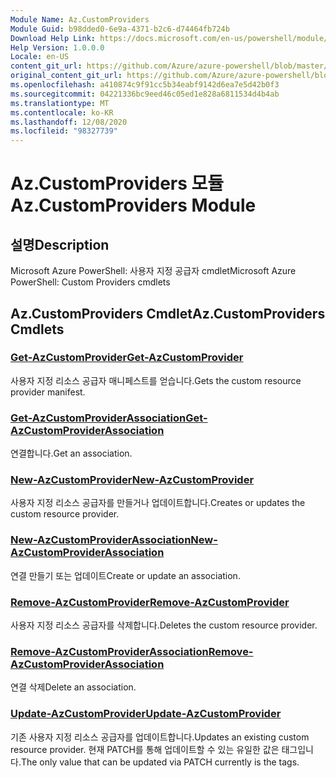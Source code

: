 ```yaml
---
Module Name: Az.CustomProviders
Module Guid: b98dded0-6e9a-4371-b2c6-d74464fb724b
Download Help Link: https://docs.microsoft.com/en-us/powershell/module/az.customproviders
Help Version: 1.0.0.0
Locale: en-US
content_git_url: https://github.com/Azure/azure-powershell/blob/master/src/CustomProviders/help/Az.CustomProviders.md
original_content_git_url: https://github.com/Azure/azure-powershell/blob/master/src/CustomProviders/help/Az.CustomProviders.md
ms.openlocfilehash: a410874c9f91cc5b34eabf9142d6ea7e5d42b0f3
ms.sourcegitcommit: 04221336bc9eed46c05ed1e828a6811534d4b4ab
ms.translationtype: MT
ms.contentlocale: ko-KR
ms.lasthandoff: 12/08/2020
ms.locfileid: "98327739"
---
```

# <span data-ttu-id="bccb5-101">Az.CustomProviders 모듈</span><span class="sxs-lookup"><span data-stu-id="bccb5-101">Az.CustomProviders Module</span></span>
## <span data-ttu-id="bccb5-102">설명</span><span class="sxs-lookup"><span data-stu-id="bccb5-102">Description</span></span>
<span data-ttu-id="bccb5-103">Microsoft Azure PowerShell: 사용자 지정 공급자 cmdlet</span><span class="sxs-lookup"><span data-stu-id="bccb5-103">Microsoft Azure PowerShell: Custom Providers cmdlets</span></span>

## <span data-ttu-id="bccb5-104">Az.CustomProviders Cmdlet</span><span class="sxs-lookup"><span data-stu-id="bccb5-104">Az.CustomProviders Cmdlets</span></span>
### [<span data-ttu-id="bccb5-105">Get-AzCustomProvider</span><span class="sxs-lookup"><span data-stu-id="bccb5-105">Get-AzCustomProvider</span></span>](Get-AzCustomProvider.md)
<span data-ttu-id="bccb5-106">사용자 지정 리소스 공급자 매니페스트를 얻습니다.</span><span class="sxs-lookup"><span data-stu-id="bccb5-106">Gets the custom resource provider manifest.</span></span>

### [<span data-ttu-id="bccb5-107">Get-AzCustomProviderAssociation</span><span class="sxs-lookup"><span data-stu-id="bccb5-107">Get-AzCustomProviderAssociation</span></span>](Get-AzCustomProviderAssociation.md)
<span data-ttu-id="bccb5-108">연결합니다.</span><span class="sxs-lookup"><span data-stu-id="bccb5-108">Get an association.</span></span>

### [<span data-ttu-id="bccb5-109">New-AzCustomProvider</span><span class="sxs-lookup"><span data-stu-id="bccb5-109">New-AzCustomProvider</span></span>](New-AzCustomProvider.md)
<span data-ttu-id="bccb5-110">사용자 지정 리소스 공급자를 만들거나 업데이트합니다.</span><span class="sxs-lookup"><span data-stu-id="bccb5-110">Creates or updates the custom resource provider.</span></span>

### [<span data-ttu-id="bccb5-111">New-AzCustomProviderAssociation</span><span class="sxs-lookup"><span data-stu-id="bccb5-111">New-AzCustomProviderAssociation</span></span>](New-AzCustomProviderAssociation.md)
<span data-ttu-id="bccb5-112">연결 만들기 또는 업데이트</span><span class="sxs-lookup"><span data-stu-id="bccb5-112">Create or update an association.</span></span>

### [<span data-ttu-id="bccb5-113">Remove-AzCustomProvider</span><span class="sxs-lookup"><span data-stu-id="bccb5-113">Remove-AzCustomProvider</span></span>](Remove-AzCustomProvider.md)
<span data-ttu-id="bccb5-114">사용자 지정 리소스 공급자를 삭제합니다.</span><span class="sxs-lookup"><span data-stu-id="bccb5-114">Deletes the custom resource provider.</span></span>

### [<span data-ttu-id="bccb5-115">Remove-AzCustomProviderAssociation</span><span class="sxs-lookup"><span data-stu-id="bccb5-115">Remove-AzCustomProviderAssociation</span></span>](Remove-AzCustomProviderAssociation.md)
<span data-ttu-id="bccb5-116">연결 삭제</span><span class="sxs-lookup"><span data-stu-id="bccb5-116">Delete an association.</span></span>

### [<span data-ttu-id="bccb5-117">Update-AzCustomProvider</span><span class="sxs-lookup"><span data-stu-id="bccb5-117">Update-AzCustomProvider</span></span>](Update-AzCustomProvider.md)
<span data-ttu-id="bccb5-118">기존 사용자 지정 리소스 공급자를 업데이트합니다.</span><span class="sxs-lookup"><span data-stu-id="bccb5-118">Updates an existing custom resource provider.</span></span>
<span data-ttu-id="bccb5-119">현재 PATCH를 통해 업데이트할 수 있는 유일한 값은 태그입니다.</span><span class="sxs-lookup"><span data-stu-id="bccb5-119">The only value that can be updated via PATCH currently is the tags.</span></span>

